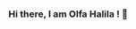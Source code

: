 ### Hi there, I am Olfa Halila ! 👋

<!--
**OlfaHal/OlfaHal** is a ✨ _special_ ✨ repository because its `README.md` (this file) appears on your GitHub profile.

Here are some ideas to get you started:

- 🔭 I’m currently working on a DL project
- 🌱 I’m currently learning PyTorch for Deep Learning
- 👯 I’m looking to collaborate on Youtube
- 🤔 I’m looking for help with 
- 💬 Ask me about anything
- 📫 How to reach me: LinkedIn : https://www.linkedin.com/in/olfa-halila-7ba845182/ / WhatsApp : +4917677914113
- 😄 Pronouns: She/Her
- ⚡ Fun fact: 
-->
